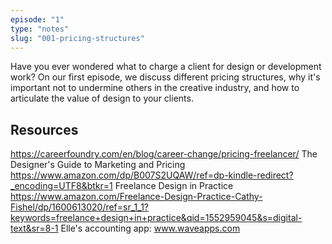 ```yaml
---
episode: "1"
type: "notes"
slug: "001-pricing-structures"
---
```

Have you ever wondered what to charge a client for design or development work? On our first episode, we discuss different pricing structures, why it's important not to undermine others in the creative industry, and how to articulate the value of design to your clients. 


## Resources
https://careerfoundry.com/en/blog/career-change/pricing-freelancer/
The Designer's Guide to Marketing and Pricing https://www.amazon.com/dp/B007S2UQAW/ref=dp-kindle-redirect?_encoding=UTF8&btkr=1
Freelance Design in Practice https://www.amazon.com/Freelance-Design-Practice-Cathy-Fishel/dp/1600613020/ref=sr_1_1?keywords=freelance+design+in+practice&qid=1552959045&s=digital-text&sr=8-1
Elle's accounting app: www.waveapps.com